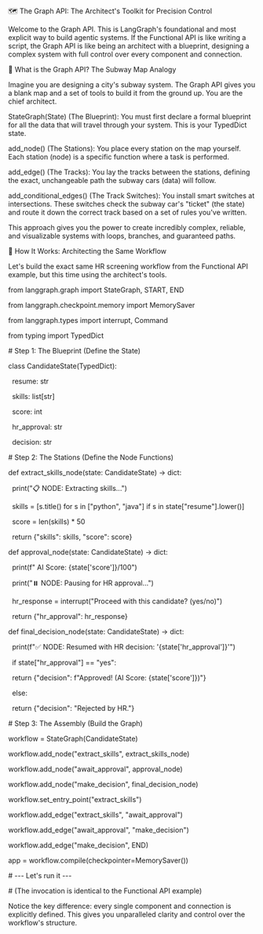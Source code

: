 🗺️ The Graph API: The Architect's Toolkit for Precision Control

Welcome to the Graph API. This is LangGraph's foundational and most explicit way to build agentic systems. If the Functional API is like writing a script, the Graph API is like being an architect with a blueprint, designing a complex system with full control over every component and connection.



🤔 What is the Graph API? The Subway Map Analogy

Imagine you are designing a city's subway system. The Graph API gives you a blank map and a set of tools to build it from the ground up. You are the chief architect.



StateGraph(State) (The Blueprint): You must first declare a formal blueprint for all the data that will travel through your system. This is your TypedDict state.



add\_node() (The Stations): You place every station on the map yourself. Each station (node) is a specific function where a task is performed.



add\_edge() (The Tracks): You lay the tracks between the stations, defining the exact, unchangeable path the subway cars (data) will follow.



add\_conditional\_edges() (The Track Switches): You install smart switches at intersections. These switches check the subway car's "ticket" (the state) and route it down the correct track based on a set of rules you've written.



This approach gives you the power to create incredibly complex, reliable, and visualizable systems with loops, branches, and guaranteed paths.



🚀 How It Works: Architecting the Same Workflow

Let's build the exact same HR screening workflow from the Functional API example, but this time using the architect's tools.



from langgraph.graph import StateGraph, START, END

from langgraph.checkpoint.memory import MemorySaver

from langgraph.types import interrupt, Command

from typing import TypedDict



\# Step 1: The Blueprint (Define the State)

class CandidateState(TypedDict):

&nbsp;   resume: str

&nbsp;   skills: list\[str]

&nbsp;   score: int

&nbsp;   hr\_approval: str

&nbsp;   decision: str



\# Step 2: The Stations (Define the Node Functions)

def extract\_skills\_node(state: CandidateState) -> dict:

&nbsp;   print("📋 NODE: Extracting skills...")

&nbsp;   skills = \[s.title() for s in \["python", "java"] if s in state\["resume"].lower()]

&nbsp;   score = len(skills) \* 50

&nbsp;   return {"skills": skills, "score": score}



def approval\_node(state: CandidateState) -> dict:

&nbsp;   print(f"   AI Score: {state\['score']}/100")

&nbsp;   print("⏸️  NODE: Pausing for HR approval...")

&nbsp;   hr\_response = interrupt("Proceed with this candidate? (yes/no)")

&nbsp;   return {"hr\_approval": hr\_response}



def final\_decision\_node(state: CandidateState) -> dict:

&nbsp;   print(f"✅ NODE: Resumed with HR decision: '{state\['hr\_approval']}'")

&nbsp;   if state\["hr\_approval"] == "yes":

&nbsp;       return {"decision": f"Approved! (AI Score: {state\['score']})"}

&nbsp;   else:

&nbsp;       return {"decision": "Rejected by HR."}



\# Step 3: The Assembly (Build the Graph)

workflow = StateGraph(CandidateState)

workflow.add\_node("extract\_skills", extract\_skills\_node)

workflow.add\_node("await\_approval", approval\_node)

workflow.add\_node("make\_decision", final\_decision\_node)



workflow.set\_entry\_point("extract\_skills")

workflow.add\_edge("extract\_skills", "await\_approval")

workflow.add\_edge("await\_approval", "make\_decision")

workflow.add\_edge("make\_decision", END)



app = workflow.compile(checkpointer=MemorySaver())



\# --- Let's run it ---

\# (The invocation is identical to the Functional API example)



Notice the key difference: every single component and connection is explicitly defined. This gives you unparalleled clarity and control over the workflow's structure.

